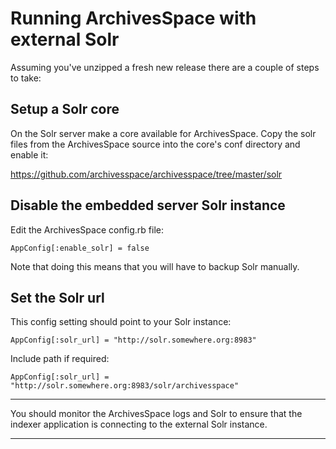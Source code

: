 # Running ArchivesSpace with external Solr

Assuming you've unzipped a fresh new release there are a couple of steps to take:

## Setup a Solr core

On the Solr server make a core available for ArchivesSpace. Copy the solr files from the ArchivesSpace source into the core's conf directory and enable it:

https://github.com/archivesspace/archivesspace/tree/master/solr

## Disable the embedded server Solr instance

Edit the ArchivesSpace config.rb file:

```
AppConfig[:enable_solr] = false
```

Note that doing this means that you will have to backup Solr manually.

## Set the Solr url

This config setting should point to your Solr instance:

```
AppConfig[:solr_url] = "http://solr.somewhere.org:8983"
```

Include path if required:

```
AppConfig[:solr_url] = "http://solr.somewhere.org:8983/solr/archivesspace"
```

---

You should monitor the ArchivesSpace logs and Solr to ensure that the indexer application is connecting to the external Solr instance.

---
